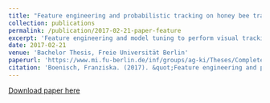 ```yaml
---
title: "Feature engineering and probabilistic tracking on honey bee trajectories"
collection: publications
permalink: /publication/2017-02-21-paper-feature
excerpt: 'Feature engineering and model tuning to perform visual tracking of marked honey bees on a hive.'
date: 2017-02-21
venue: 'Bachelor Thesis, Freie Universität Berlin'
paperurl: 'https://www.mi.fu-berlin.de/inf/groups/ag-ki/Theses/Completed-theses/Bachelor-theses/2017/Boenisch/Bachelor-Boenisch.pdf'
citation: 'Boenisch, Franziska. (2017). &quot;Feature engineering and probabilistic tracking on honey bee trajectories.&quot; <i>Bachelor Thesis</i>. Freie Universität Berlin.'
---
```


[Download paper here](https://github.com/fraboeni/fraboeni.github.io/blob/master/files/Bachelor-Boenisch.pdf)

